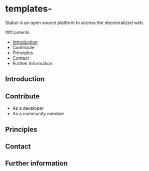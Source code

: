 # templates-

Status is an open source platform to access the decentralized web. 

##Contents
* [Introduction ](#introduction)
* Contribute
* Principles
* Contact
* Further Information


## Introduction 


## Contribute
* As a developer
* As a community member


## Principles

## Contact

## Further information 
